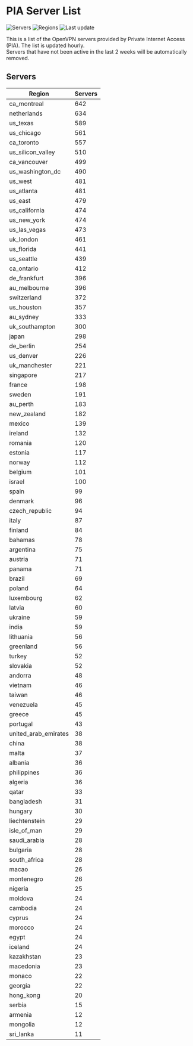 # PIA Server List

![Servers](https://img.shields.io/badge/servers-16,497-blue)
![Regions](https://img.shields.io/badge/regions-97-blue)
![Last update](https://img.shields.io/badge/last_updated-Wed_Jul_03_14:16:07_UTC_2024-blue)

This is a list of the OpenVPN servers provided by Private Internet Access (PIA). The list is updated hourly. </br>
Servers that have not been active in the last 2 weeks will be automatically removed.

## Servers
| Region               | Servers |
|----------------------|---------|
| ca_montreal | 642 |
| netherlands | 634 |
| us_texas | 589 |
| us_chicago | 561 |
| ca_toronto | 557 |
| us_silicon_valley | 510 |
| ca_vancouver | 499 |
| us_washington_dc | 490 |
| us_west | 481 |
| us_atlanta | 481 |
| us_east | 479 |
| us_california | 474 |
| us_new_york | 474 |
| us_las_vegas | 473 |
| uk_london | 461 |
| us_florida | 441 |
| us_seattle | 439 |
| ca_ontario | 412 |
| de_frankfurt | 396 |
| au_melbourne | 396 |
| switzerland | 372 |
| us_houston | 357 |
| au_sydney | 333 |
| uk_southampton | 300 |
| japan | 298 |
| de_berlin | 254 |
| us_denver | 226 |
| uk_manchester | 221 |
| singapore | 217 |
| france | 198 |
| sweden | 191 |
| au_perth | 183 |
| new_zealand | 182 |
| mexico | 139 |
| ireland | 132 |
| romania | 120 |
| estonia | 117 |
| norway | 112 |
| belgium | 101 |
| israel | 100 |
| spain | 99 |
| denmark | 96 |
| czech_republic | 94 |
| italy | 87 |
| finland | 84 |
| bahamas | 78 |
| argentina | 75 |
| austria | 71 |
| panama | 71 |
| brazil | 69 |
| poland | 64 |
| luxembourg | 62 |
| latvia | 60 |
| ukraine | 59 |
| india | 59 |
| lithuania | 56 |
| greenland | 56 |
| turkey | 52 |
| slovakia | 52 |
| andorra | 48 |
| vietnam | 46 |
| taiwan | 46 |
| venezuela | 45 |
| greece | 45 |
| portugal | 43 |
| united_arab_emirates | 38 |
| china | 38 |
| malta | 37 |
| albania | 36 |
| philippines | 36 |
| algeria | 36 |
| qatar | 33 |
| bangladesh | 31 |
| hungary | 30 |
| liechtenstein | 29 |
| isle_of_man | 29 |
| saudi_arabia | 28 |
| bulgaria | 28 |
| south_africa | 28 |
| macao | 26 |
| montenegro | 26 |
| nigeria | 25 |
| moldova | 24 |
| cambodia | 24 |
| cyprus | 24 |
| morocco | 24 |
| egypt | 24 |
| iceland | 24 |
| kazakhstan | 23 |
| macedonia | 23 |
| monaco | 22 |
| georgia | 22 |
| hong_kong | 20 |
| serbia | 15 |
| armenia | 12 |
| mongolia | 12 |
| sri_lanka | 11 |